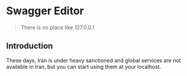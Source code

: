 # Swagger Editor
> There is no place like 127.0.0.1

## Introduction

These days, Iran is under heavy sanctioned and global services are not available in Iran, but you can start using them at your localhost.
